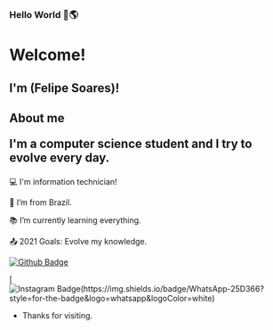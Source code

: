 
### Hello World 👋🌎


# Welcome!

 

## I'm (Felipe Soares)!

## About me <p> I'm a computer science student and I try to evolve every day. </p>


 

:computer: I'm information technician!           

:house_with_garden: I’m from Brazil.

:books: I’m currently learning everything.

:outbox_tray: 2021 Goals: Evolve my knowledge.                                   
 



[![Github Badge](https://img.shields.io/badge/-Github-000?style=flat-square&logo=Github&logoColor=white&link=LINK_GIT)](https://github.com/chucksoares)

[![Instagram Badge(https://img.shields.io/badge/WhatsApp-25D366?style=for-the-badge&logo=whatsapp&logoColor=white)](https://www.instagram.com/_feliipeoliveira/)



- Thanks for visiting.

